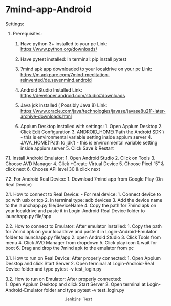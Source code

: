 # 7mind-app-Android

Settings:

1. Prerequisites:

	1. Have python 3+ installed to your pc
	   Link: https://www.python.org/downloads/

	2. Have pytest installed:
	   In terminal:  pip install pytest

	3. 7mind apk app downloaded to your localdrive on your pc
	   Link: https://m.apkpure.com/7mind-meditation-reinvented/de.sevenmind.android

	4. Android Studio Installed 
	   Link: https://developer.android.com/studio#downloads

	5. Java jdk installed ( Possibly Java 8)
	   Link: https://www.oracle.com/java/technologies/javase/javase8u211-later-archive-downloads.html


	6. Appium Desktop installed with settings: 1. Open Appium Desktop
								      2. Click Edit Configuration
								      3.  ANDROID_HOME(‘Path the Android SDK’) - this is environmental variable setting inside 										  appium server
								      4.  JAVA_HOME(‘Path to jdk’) - this is environmental variable setting inside appium server
								      5. Click Save & Restart
							      

7.1. Install Android Emulator: 
				   1. Open Android Studio
				   2. Click on Tools
				   3. Choose AVD Manager
				   4. Click +Create Virtual Device
				   5. Choose Pixel “5” & click next
				   6. Choose API level 30 & click next

7.2. For Android Real Device: 1. Download 7mind app from Google Play (On Real Device)


2.1. How to connect to Real Device: - For real device: 
						      1. Connect device to pc with usb or tcp
						      2. In terminal type: adb devices
						      3. Add the device name to the launchapp.py file/deviceName
						      4. Copy the path for 7mind apk on your localdrive and paste it 								      				         in Login-Android-Real Device folder to launchapp.py file/app 
								   

2.2. How to connect to Emulator: After emulator installed: 
							   1. Copy the path for 7mind apk on your localdrive and paste it 								       		    		      in Login-Android-Emulator folder to launchapp.py file/app
							   2.  open Android Studio
							   3. Click Tools from menu
							   4. Click AVD Manager from dropdown
							   5. Click play icon & wait for boot
							   6. Drag and drop the 7mind apk to the emulator from pc

3.1. How to run on Real Device: After properly connected: 
							  1. Open Appium Desktop and click Start Server
					  		  2. Open terminal at Login-Android-Real Device folder and type pytest -v test_login.py

3.2. How to run on Emulator: After properly connected:	  
							  1. Open Appium Desktop and click Start Server
							  2. Open terminal at Login-Android-Emulator folder and type pytest -v test_login.py
							  
							  Jenkins Test

